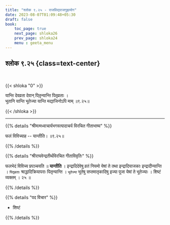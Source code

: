 ```yaml
---
title: "श्लोक ९.२५ - राजविद्यराजगुह्ययोग"
date: 2023-08-07T01:09:48+05:30
draft: false
book:
    toc_page: true
    next_page: shloka26
    prev_page: shloka24
    menu : geeta_menu
---
```




## श्लोक ९.२५ {class=text-center}

<br/>

{{< shloka  "0"  >}}

यान्ति देवव्रता देवान् पितृ़न्यान्ति पितृव्रताः ।   
भूतानि यान्ति भूतेज्या यान्ति मद्याजिनोऽपि माम् ॥९.२५॥

{{< /shloka >}}

---


{{% details "श्रीमत्मध्वाचार्यभगवत्पादाचर्य विरचित  गीताभाष्य" %}}

फलं विविच्याह -- यान्तीति। ॥९.२५॥

{{% /details %}}



{{% details "श्रीराघवेन्द्रतीर्थविरचित गीताविवृतिः" %}}

फलभेदं विविच्य प्रपञ्चयति ॥
**यान्तीति** । इन्द्रादिदेवेषु व्रतं नियमो
येषां ते तथा इन्द्रादियाजकाः इन्द्रादीन्यान्ति । 
`पितृव्रताः` श्राद्धादिक्रियापराः पितृन्यान्ति । 
`भूतेज्या` भूतेषु सप्तमातृकादिषु इज्या पूजा येषां ते 
भूतेज्याः । शिष्टं व्यक्तम्‌ । २५ ॥

{{% /details %}}



{{% details "पद विचार" %}}

- शिष्टं 

{{% /details %}}
